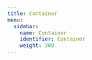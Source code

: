 ```yaml
---
title: Container
menu:
  sidebar:
    name: Container
    identifier: Container
    weight: 300
---
```

